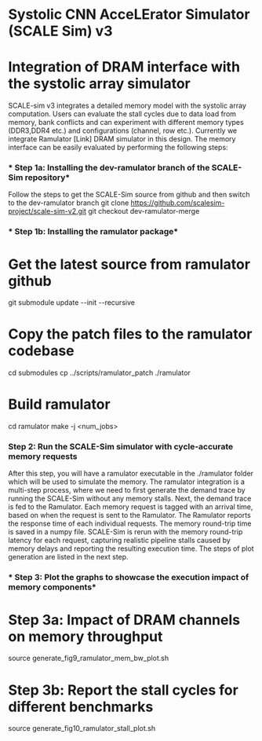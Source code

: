 # Systolic CNN AcceLErator Simulator (SCALE Sim) v3 #
# Integration of DRAM interface with the systolic array simulator #

SCALE-sim v3 integrates a detailed memory model with the systolic array computation. 
Users can evaluate the stall cycles due to data load from memory, bank conflicts and can experiment with different memory types (DDR3,DDR4 etc.) and configurations (channel, row etc.).
Currently we integrate Ramulator [Link] DRAM simulator in this design. 
The memory interface can be easily evaluated by performing the following steps:

### * Step 1a: Installing the dev-ramulator branch of the SCALE-Sim repository*
Follow the steps to get the SCALE-Sim source from github and then switch to the dev-ramulator branch
git clone https://github.com/scalesim-project/scale-sim-v2.git
git checkout dev-ramulator-merge

### * Step 1b: Installing the ramulator package*

# Get the latest source from ramulator github
git submodule update --init --recursive

# Copy the patch files to the ramulator codebase 
cd submodules
cp ../scripts/ramulator_patch ./ramulator

# Build ramulator
cd ramulator
make -j <num_jobs>

### Step 2: Run the SCALE-Sim simulator with cycle-accurate memory requests

After this step, you will have a ramulator executable in the ./ramulator folder which will be used to simulate the memory.
The ramulator integration is a multi-step process, where we need to first generate the demand trace by running the SCALE-Sim without any memory stalls. 
Next, the demand trace is fed to the Ramulator. Each memory request is tagged with an arrival time, based on when the request is sent to the Ramulator.
The Ramulator reports the response time of each individual requests. The memory round-trip time is saved in a numpy file.
SCALE-Sim is rerun with the memory round-trip latency for each request, capturing realistic pipeline stalls caused by memory delays and reporting the resulting execution time.
The steps of plot generation are listed in the next step.


### * Step 3: Plot the graphs to showcase the execution impact of memory components*

# Step 3a:  Impact of DRAM channels on memory throughput 

source generate_fig9_ramulator_mem_bw_plot.sh

# Step 3b: Report the stall cycles for different benchmarks

source generate_fig10_ramulator_stall_plot.sh
